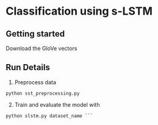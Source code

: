 # Classification using s-LSTM

## Getting started
Download the GloVe vectors

## Run Details

1. Preprocess data 

```
python sst_preprocessing.py
```

2. Train and evaluate the model with

```
python slstm.py dataset_name ```


